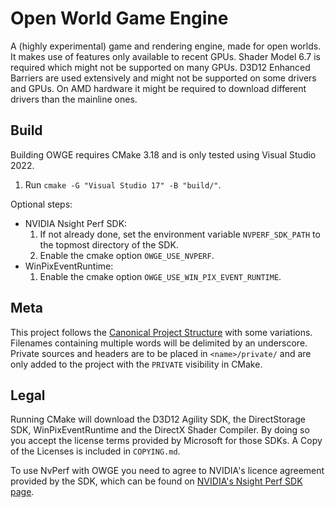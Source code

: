 # Open World Game Engine
A (highly experimental) game and rendering engine, made for open worlds.
It makes use of features only available to recent GPUs.
Shader Model 6.7 is required which might not be supported on many GPUs.
D3D12 Enhanced Barriers are used extensively and might not be supported on some drivers and GPUs.
On AMD hardware it might be required to download different drivers than the mainline ones.

## Build
Building OWGE requires CMake 3.18 and is only tested using Visual Studio 2022.
1. Run `cmake -G "Visual Studio 17" -B "build/"`.

Optional steps:
- NVIDIA Nsight Perf SDK:
    1. If not already done, set the environment variable `NVPERF_SDK_PATH` to the topmost directory of the SDK.
    2. Enable the cmake option `OWGE_USE_NVPERF`.
- WinPixEventRuntime:
    1. Enable the cmake option `OWGE_USE_WIN_PIX_EVENT_RUNTIME`.

## Meta
This project follows the [Canonical Project Structure](https://www.open-std.org/jtc1/sc22/wg21/docs/papers/2018/p1204r0.html) with some variations.
Filenames containing multiple words will be delimited by an underscore.
Private sources and headers are to be placed in `<name>/private/` and are only added to the project with the `PRIVATE` visibility in CMake.

## Legal
Running CMake will download the D3D12 Agility SDK, the DirectStorage SDK, WinPixEventRuntime and the DirectX Shader Compiler.
By doing so you accept the license terms provided by Microsoft for those SDKs.
A Copy of the Licenses is included in `COPYING.md`.

To use NvPerf with OWGE you need to agree to NVIDIA's licence agreement provided by the SDK,
which can be found on [NVIDIA's Nsight Perf SDK page](https://developer.nvidia.com/nsight-perf-sdk).
